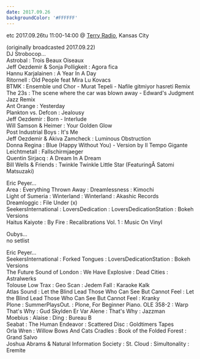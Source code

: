 ```yaml
---
date: 2017.09.26
backgroundColor: '#FFFFFF'
---
```


etc 2017.09.26tu 11:00-14:00 @ [Terry Radio](http://www.terryradio.biz/), Kansas City  

(originally broadcasted 2017.09.22)  
DJ Strobocop...  
Astrobal : Trois Beaux Oiseaux  
Jeff Oezdemir & Sonja Polligkeit : Agora fica  
Hannu Karjalainen : A Year In A Day  
Ritornell : Old People feat Mira Lu Kovacs  
BTMK : Ensemble und Chor - Murat Tepeli - Nafile gitmiyor hasreti Remix  
The 23s : The scene where the car was blown away - Edward's Judgment Jazz Remix  
Ant Orange : Yesterday  
Plankton vs. Defcon : Jealousy  
Jeff Oezdemir : Born - Interlude  
Will Samson & Heimer : Your Golden Glow  
Post Industrial Boys : It's Me  
Jeff Oezdemir & Akiva Zamcheck : Luminous Obstruction  
Donna Regina : Blue (Happy Without You) - Version by Il Tempo Gigante  
Leichtmetall : Fallschirmjaeger  
Quentin Sirjacq : A Dream In A Dream  
Bill Wells & Friends : Twinkle Twinkle Little Star (FeaturingÂ Satomi Matsuzaki)  

Eric Peyer...  
Area : Everything Thrown Away : Dreamlessness : Kimochi  
Light of Sumeria : Winterland : Winterland : Akashic Records  
Dreamloggic : File Under (x)  
SeekersInternational : LoversDedication : LoversDedicationStation : Bokeh Versions  
Haitus Kaiyote : By Fire : Recalibrations Vol. 1 : Music On Vinyl  

Oubys...  
no setlist  

Eric Peyer...  
SeekersInternational : Forked Tongues : LoversDedicationStation : Bokeh Versions  
The Future Sound of London : We Have Explosive : Dead Cities : Astralwerks  
Tolouse Low Trax : Geo Scan : Jedem Fall : Karaoke Kalk  
Atlas Sound : Let the Blind Lead Those Who Can See But Cannot Feel : Let the Blind Lead Those Who Can See But Cannot Feel : Kranky  
Plone : SummerPlaysOut. : Plone, For Beginner Piano. OLE 358-2 : Warp  
That's Why : Gud Skylden Er Var Alene : That's Why : Jazzman  
Moebius : Alaise : Ding : Bureau B  
Seabat : The Human Endeavor : Scattered Disc : Goldtimers Tapes  
Orla Wren : Willow Bows And Cats Cradles : Book of the Folded Forest : Grand Salvo  
Joshua Abrams & Natural Information Society : St. Cloud : Simultonality : Eremite